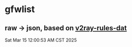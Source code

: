 # gfwlist
## raw -> json, based on [v2ray-rules-dat](https://github.com/Loyalsoldier/v2ray-rules-dat)
Sat Mar 15 12:00:53 AM CST 2025

